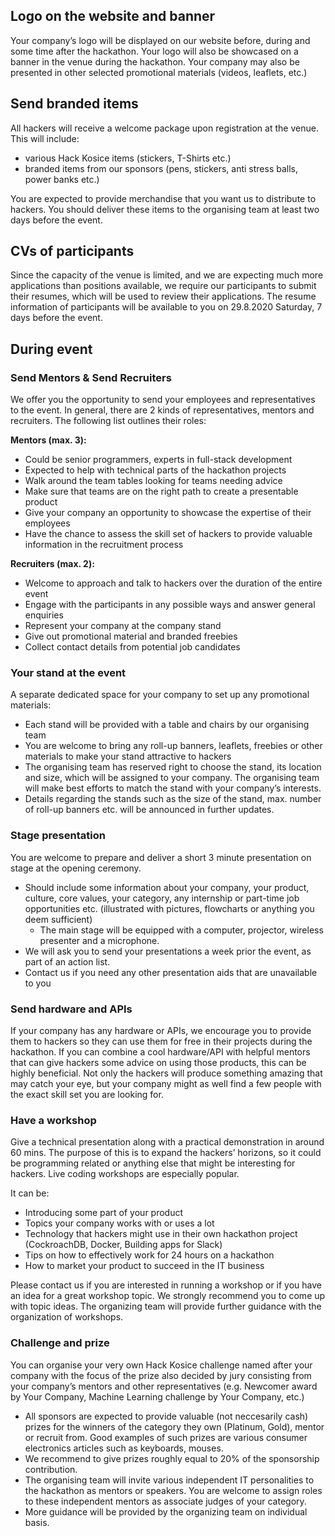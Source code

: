 ## Logo on the website and banner

Your company’s logo will be displayed on our website before, during and some time after the hackathon. Your logo will also be showcased on a banner in the venue during the hackathon. Your company may also be presented in other selected promotional materials (videos, leaflets, etc.)

## Send branded items

All hackers will receive a welcome package upon registration at the venue. This will include:

- various Hack Kosice items (stickers, T-Shirts etc.)
- branded items from our sponsors (pens, stickers, anti stress balls, power banks etc.)

You are expected to provide merchandise that you want us to distribute to hackers. You should deliver these items to the organising team at least two days before the event.

## CVs of participants

Since the capacity of the venue is limited, and we are expecting much more applications than positions available, we require our participants to submit their resumes, which will be used to review their applications. The resume information of participants will be available to you on 29.8.2020 Saturday, 7 days before the event.

## During event

### Send Mentors & Send Recruiters

We offer you the opportunity to send your employees and representatives to the event. In general, there are 2 kinds of representatives, mentors and recruiters. The following list outlines their roles:

**Mentors (max. 3):**

- Could be senior programmers, experts in full-stack development
- Expected to help with technical parts of the hackathon projects
- Walk around the team tables looking for teams needing advice
- Make sure that teams are on the right path to create a presentable product
- Give your company an opportunity to showcase the expertise of their employees
- Have the chance to assess the skill set of hackers to provide valuable information in the recruitment process

**Recruiters (max. 2):**

- Welcome to approach and talk to hackers over the duration of the entire event
- Engage with the participants in any possible ways and answer general enquiries
- Represent your company at the company stand
- Give out promotional material and branded freebies
- Collect contact details from potential job candidates

### Your stand at the event

A separate dedicated space for your company to set up any promotional materials:

- Each stand will be provided with a table and chairs by our organising team
- You are welcome to bring any roll-up banners, leaflets, freebies or other materials to make your stand attractive to hackers
- The organising team has reserved right to choose the stand, its location and size, which will be assigned to your company. The organising team will make best efforts to match the stand with your company’s interests.
- Details regarding the stands such as the size of the stand, max. number of roll-up banners etc. will be announced in further updates.

### Stage presentation

You are welcome to prepare and deliver a short 3 minute presentation on stage at the opening ceremony.

- Should include some information about your company, your product, culture, core values, your category, any internship or part-time job opportunities etc. (illustrated with pictures, flowcharts or anything you deem sufficient)
    - The main stage will be equipped with a computer, projector, wireless presenter and a microphone.
- We will ask you to send your presentations a week prior the event, as part of an action list.
- Contact us if you need any other presentation aids that are unavailable to you

### Send hardware and APIs

If your company has any hardware or APIs, we encourage you to provide them to hackers so they can use them for free in their projects during the hackathon. If you can combine a cool hardware/API with helpful mentors that can give hackers some advice on using those products, this can be highly beneficial. Not only the hackers will produce something amazing that may catch your eye, but your company might as well find a few people with the exact skill set you are looking for.

### Have a workshop

Give a technical presentation along with a practical demonstration in around 60 mins. The purpose of this is to expand the hackers’ horizons, so it could be programming related or anything else that might be interesting for hackers. Live coding workshops are especially popular.

It can be:

- Introducing some part of your product
- Topics your company works with or uses a lot
- Technology that hackers might use in their own hackathon project (CockroachDB, Docker, Building apps for Slack)
- Tips on how to effectively work for 24 hours on a hackathon
- How to market your product to succeed in the IT business

Please contact us if you are interested in running a workshop or if you have an idea for a great workshop topic. We strongly recommend you to come up with topic ideas. The organizing team will provide further guidance with the organization of workshops.

### Challenge and prize

You can organise your very own Hack Kosice challenge named after your company with the focus of the prize also decided by jury consisting from your company’s mentors and other representatives (e.g. Newcomer award by Your Company, Machine Learning challenge by Your Company, etc.)

- All sponsors are expected to provide valuable (not neccesarily cash) prizes for the winners of the category they own (Platinum, Gold), mentor or recruit from. Good examples of such prizes are various consumer electronics articles such as keyboards, mouses.
- We recommend to give prizes roughly equal to 20% of the sponsorship contribution.
- The organising team will invite various independent IT personalities to the hackathon as mentors or speakers. You are welcome to assign roles to these independent mentors as associate judges of your category.
- More guidance will be provided by the organizing team on individual basis.
